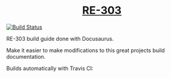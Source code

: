 
<h1 align="center">
  <a href="http://re-303.com">RE-303</a>
</h1>

[![Build Status](https://travis-ci.org/smakela/re-303-buildguide.svg?branch=master)](https://travis-ci.org/smakela/re-303-buildguide)

RE-303 build guide done with Docusaurus.

Make it easier to make modifications to this great projects build documentation.

Builds automatically with Travis CI: 
